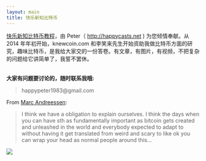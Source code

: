 ```yaml
---
layout: main
title: 快乐新知比特币
---
```


<a href="/bitcoin_basics/book">快乐新知比特币教程</a>，由 Peter（ <http://happycasts.net> ) 为您倾情奉献。从 2014 年年初开始，knewcoin.com 和李笑来先生开始资助我做比特币方面的研究，趣味比特币，是我给大家交的一份答卷。有文章，有图片，有视频，不把复杂的问题给它讲简单了，我誓不罢休。


<p><br /><b>大家有问题要讨论的，随时联系我哦:</b></p>

<blockquote>
<p>
happypeter1983@gmail.com
</p>
</blockquote>


From <a
href="http://happypeter.github.io/bitcoin_basics/book/021_two_cultures.html">Marc
Andreessen</a>:

>I think we have a obligation to explain ourselves. I think the days when you
>can have sth as fundamentally important as bitcoin gets created and unleashed
>in the world and everybody expected to adapt to without having it get
>translated from weird and scary to like ok you can wrap your head as normal
>people around this...



<img src="http://peterpic.qiniudn.com/icecream.png" class="ice">


